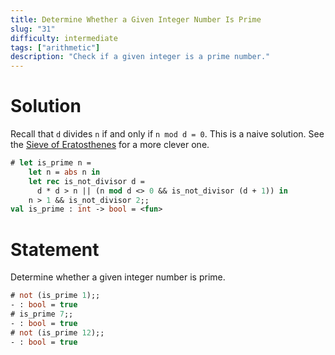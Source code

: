 ```yaml
---
title: Determine Whether a Given Integer Number Is Prime
slug: "31"
difficulty: intermediate
tags: ["arithmetic"]
description: "Check if a given integer is a prime number."
---
```


# Solution

Recall that `d` divides `n` if and only if `n mod d = 0`. This is a naive
solution. See the [Sieve of
Eratosthenes](http://en.wikipedia.org/wiki/Sieve_of_Eratosthenes) for a
more clever one.

```ocaml
# let is_prime n =
    let n = abs n in
    let rec is_not_divisor d =
      d * d > n || (n mod d <> 0 && is_not_divisor (d + 1)) in
    n > 1 && is_not_divisor 2;;
val is_prime : int -> bool = <fun>
```

# Statement

Determine whether a given integer number is prime.

```ocaml
# not (is_prime 1);;
- : bool = true
# is_prime 7;;
- : bool = true
# not (is_prime 12);;
- : bool = true
```
